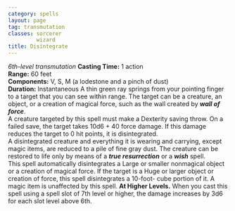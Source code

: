 ```yaml
---
category: spells
layout: page
tag: transmutation
classes: sorcerer
         wizard
title: Disintegrate 
---
```

_6th-level transmutation_ 
**Casting Time:** 1 action    
**Range:** 60 feet    
**Components:** V, S, M (a lodestone and a pinch of dust)    
**Duration:** Instantaneous 
A thin green ray springs from your pointing finger to a target that you can see within range. The target can be a creature, an object, or a creation of magical force, such as the wall created by **_wall of force_**.    
A creature targeted by this spell must make a Dexterity saving throw. On a failed save, the target takes 10d6 + 40 force damage. If this damage reduces the target to 0 hit points, it is disintegrated.    
A disintegrated creature and everything it is wearing and carrying, except magic items, are reduced to a pile of fine gray dust. The creature can be restored to life only by means of a **_true resurrection_** or a **_wish_** spell.    
This spell automatically disintegrates a Large or smaller nonmagical object or a creation of magical force. If the target is a Huge or larger object or creation of force, this spell disintegrates a 10-foot- cube portion of it. A magic item is unaffected by this spell. 
**At Higher Levels.** When you cast this spell using a spell slot of 7th level or higher, the damage increases by 3d6 for each slot level above 6th.